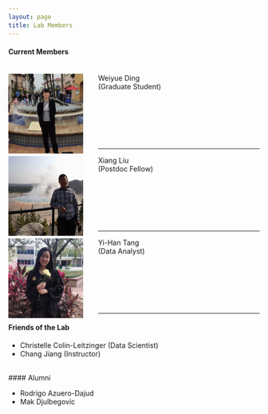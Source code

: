 ```yaml
---
layout: page
title: Lab Members
---
```


#### Current Members

<br>
<img style="float:left;margin: 0 30px 0 0;width:150px;height:160px;"
src="/assets/themes/twitter/bootstrap/img/weiyueding.jpg">
Weiyue Ding <br>
(Graduate Student) <br><br><br><br><br><br><br>

---

<img style="float:left;margin: 0 30px 0 0;width:150px;height:160px;"
src="/assets/themes/twitter/bootstrap/img/xiangliu.jpg"> 
Xiang Liu<br>
(Postdoc Fellow) <br><br><br><br><br><br><br>

---

<img style="float:left;margin: 0 30px 0 0;width:150px;height:160px;"
src="/assets/themes/twitter/bootstrap/img/yihantang.jpg"> 
Yi-Han Tang <br>
(Data Analyst) <br><br><br><br><br><br><br>

---

#### Friends of the Lab
- Christelle Colin-Leitzinger (Data Scientist)
- Chang Jiang (Instructor)

<br>
#### Alumni

- Rodrigo Azuero-Dajud
- Mak Djulbegovic